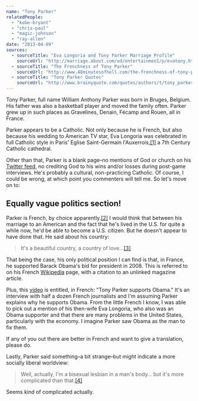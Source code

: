 ```yaml
---
name: "Tony Parker"
relatedPeople:
  - "kobe-bryant"
  - "chris-paul"
  - "magic-johnson"
  - "ray-allen"
date: "2013-04-09"
sources:
  - sourceTitle: "Eva Longoria and Tony Parker Marriage Profile"
    sourceUrl: "http://marriage.about.com/od/entertainmen1/p/evatony.htm"
  - sourceTitle: "The Frenchness of Tony Parker"
    sourceUrl: "http://www.48minutesofhell.com/the-frenchness-of-tony-parker"
  - sourceTitle: "Tony Parker Quotes"
    sourceUrl: "http://www.brainyquote.com/quotes/authors/t/tony_parker.html?vm=l"
---
```


Tony Parker, full name William Anthony Parker was born in Bruges, Belgium. His father was also a basketball player and moved the family often. Parker grew up in such places as Gravelines, Denain, Fécamp and Rouen, all in France.

Parker appears to be a Catholic. Not only because he is French, but also because his wedding to American TV star, Eva Longoria was celebrated in full Catholic style in Paris' Eglise Saint-Germain l'Auxerrois,<a class="source-citation" href="#http://marriage.about.com/od/entertainmen1/p/evatony.htm" title="Eva Longoria and Tony Parker Marriage Profile">[1]</a> a 7th Century Catholic cathedral.

Other than that, Parker is a blank page–no mentions of God or church on his [Twitter feed](https://twitter.com/tonyparker), no crediting God to his wins and/or losses during post-game interviews. He's probably a cultural, non-practicing Catholic. Of course, I could be wrong, at which point you commenters will tell me. So let's move on to:


## Equally vague politics section!

Parker is French, by choice apparently.<a class="source-citation" href="#http://www.48minutesofhell.com/the-frenchness-of-tony-parker" title="The Frenchness of Tony Parker">[2]</a> I would think that between his marriage to an American and the fact that he's lived in the U.S. for quite a while now, he'd be able to become a U.S. citizen. But he doesn't appear to have done that. He said about his country:

>It's a beautiful country, a country of love…<a class="source-citation" href="#http://marriage.about.com/od/entertainmen1/p/evatony.htm" title="Eva Longoria and Tony Parker Marriage Profile">[3]</a>

That being the case, his only political position I can find is that, in France, he supported Barack Obama's bid for president in 2008. This is referred to on his French [Wikipedia](http://fr.wikipedia.org/wiki/Tony_Parker#Poker) page, with a citation to an unlinked magazine article.

Plus, this [video](http://www.youtube.com/watch?v=VBcfOh1JTBY) is entitled, in French: "Tony Parker supports Obama." It's an interview with half a dozen French journalists and I'm assuming Parker explains why he supports Obama. From the little French I know, I was able to pick out a mention of his then-wife Eva Longoria, who also was an Obama supporter and that there are many problems in the United States, particularly with the economy. I imagine Parker saw Obama as the man to fix them.

If any of you out there are better in French and want to give a translation, please do.

Lastly, Parker said something–a bit strange–but might indicate a more socially liberal worldview:

>Well, actually, I'm a bisexual lesbian in a man's body… but it's more complicated than that.<a class="source-citation" href="#http://www.brainyquote.com/quotes/authors/t/tony_parker.html?vm=l" title="Tony Parker Quotes">[4]</a>

Seems kind of complicated actually.